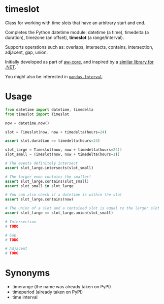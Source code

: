 timeslot
========

Class for working with time slots that have an arbitrary start and end.

Completes the Python datetime module: datetime (a time), timedelta (a duration), timezone (an offset), **timeslot** (a range/interval).

Supports operations such as: overlaps, intersects, contains, intersection, adjacent, gap, union.

Initially developed as part of [aw-core](https://github.com/ActivityWatch/aw-core), and inspired by a [similar library for .NET](http://www.codeproject.com/Articles/168662/Time-Period-Library-for-NET).

You might also be interested in [`pandas.Interval`](https://pandas.pydata.org/pandas-docs/stable/reference/api/pandas.Interval.html).


# Usage

```python
from datetime import datetime, timedelta
from timeslot import Timeslot

now = datetime.now()

slot = Timeslot(now, now + timedelta(hours=24)

assert slot.duration == timedelta(hours=24)

slot_large = Timeslot(now, now + timedelta(hours=24))
slot_small = Timeslot(now, now + timedelta(hours=1))

# The events definitely intersect
assert slot_large.intersects(slot_small)

# The larger even contains the smaller!
assert slot_large.contains(slot_small)
assert slot_small in slot_large

# You can also check if a datetime is within the slot
assert slot_large.contains(now)

# The union of a slot and a contained slot is equal to the larger slot
assert slot_large == slot_large.union(slot_small)

# Intersection
# TODO

# Gap
# TODO

# Adjacent
# TODO
```


# Synonyms

 - timerange (the name was already taken on PyPI)
 - timeperiod (already taken on PyPI)
 - time interval
